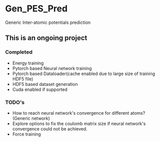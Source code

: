 # Gen_PES_Pred

Generic Inter-atomic potentials prediction

**This is an ongoing project**
------------------------------

### Completed

- Energy training
- Pytorch based Neural network training
- Pytorch based Dataloader(cache enabled due to large size of training HDF5 file)
- HDF5 based dataset generation
- Cuda enabled if supported

### TODO's

- How to reach neural network's convergence for different atoms? (Generic network)
- Explore options to fix the coulomb matrix size if neural network's convergence could not be achieved.
- Force training 
